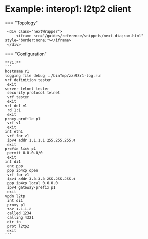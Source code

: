 # Example: interop1: l2tp2 client
    
=== "Topology"
    
     <div class="nextWrapper">
         <iframe src="/guides/reference/snippets/next-diagram.html" style="border:none;"></iframe>
     </div>

    
=== "Configuration"
    
    **r1:**
    ```
    hostname r1
    logging file debug ../binTmp/zzz98r1-log.run
    vrf definition tester
     exit
    server telnet tester
     security protocol telnet
     vrf tester
     exit
    vrf def v1
     rd 1:1
     exit
    proxy-profile p1
     vrf v1
     exit
    int eth1
     vrf for v1
     ipv4 addr 1.1.1.1 255.255.255.0
     exit
    prefix-list p1
     permit 0.0.0.0/0
     exit
    int di1
     enc ppp
     ppp ip4cp open
     vrf for v1
     ipv4 addr 3.3.3.3 255.255.255.0
     ppp ip4cp local 0.0.0.0
     ipv4 gateway-prefix p1
     exit
    vpdn l2tp
     int di1
     proxy p1
     tar 1.1.1.2
     called 1234
     calling 4321
     dir in
     prot l2tp2
     exit
    ```
